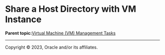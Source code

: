 # Share a Host Directory with VM Instance

**Parent topic:**[Virtual Machine \(VM\) Management Tasks](../topics/cockpit-kvm.md)

---

Copyright © 2023, Oracle and/or its affiliates.

